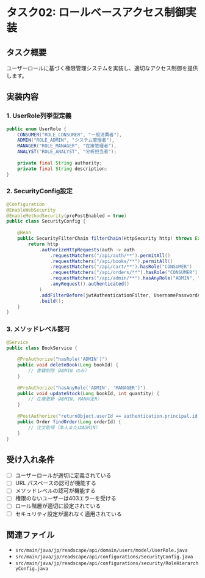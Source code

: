 # タスク02: ロールベースアクセス制御実装

## タスク概要
ユーザーロールに基づく権限管理システムを実装し、適切なアクセス制御を提供します。

## 実装内容

### 1. UserRole列挙型定義
```java
public enum UserRole {
    CONSUMER("ROLE_CONSUMER", "一般消費者"),
    ADMIN("ROLE_ADMIN", "システム管理者"),
    MANAGER("ROLE_MANAGER", "在庫管理者"),
    ANALYST("ROLE_ANALYST", "分析担当者");
    
    private final String authority;
    private final String description;
}
```

### 2. SecurityConfig設定
```java
@Configuration
@EnableWebSecurity
@EnableMethodSecurity(prePostEnabled = true)
public class SecurityConfig {
    
    @Bean
    public SecurityFilterChain filterChain(HttpSecurity http) throws Exception {
        return http
            .authorizeHttpRequests(auth -> auth
                .requestMatchers("/api/auth/**").permitAll()
                .requestMatchers("/api/books/**").permitAll()
                .requestMatchers("/api/cart/**").hasRole("CONSUMER")
                .requestMatchers("/api/orders/**").hasRole("CONSUMER")
                .requestMatchers("/api/admin/**").hasAnyRole("ADMIN", "MANAGER")
                .anyRequest().authenticated()
            )
            .addFilterBefore(jwtAuthenticationFilter, UsernamePasswordAuthenticationFilter.class)
            .build();
    }
}
```

### 3. メソッドレベル認可
```java
@Service
public class BookService {
    
    @PreAuthorize("hasRole('ADMIN')")
    public void deleteBook(Long bookId) {
        // 書籍削除（ADMIN のみ）
    }
    
    @PreAuthorize("hasAnyRole('ADMIN', 'MANAGER')")
    public void updateStock(Long bookId, int quantity) {
        // 在庫更新（ADMIN, MANAGER）
    }
    
    @PostAuthorize("returnObject.userId == authentication.principal.id or hasRole('ADMIN')")
    public Order findOrder(Long orderId) {
        // 注文取得（本人またはADMIN）
    }
}
```

## 受け入れ条件
- [ ] ユーザーロールが適切に定義されている
- [ ] URL パスベースの認可が機能する
- [ ] メソッドレベルの認可が機能する
- [ ] 権限のないユーザーは403エラーを受ける
- [ ] ロール階層が適切に設定されている
- [ ] セキュリティ設定が漏れなく適用されている

## 関連ファイル
- `src/main/java/jp/readscape/api/domain/users/model/UserRole.java`
- `src/main/java/jp/readscape/api/configurations/SecurityConfig.java`
- `src/main/java/jp/readscape/api/configurations/security/RoleHierarchyConfig.java`